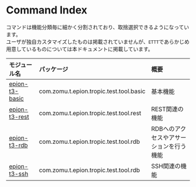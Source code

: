 # Command Index

コマンドは機能分類毎に細かく分割されており、取捨選択できるようになっています。  
ユーザが独自カスタマイズしたものは掲載されていませんが、`ETTT`であらかじめ用意しているものについては本ドキュメントに掲載しています。

|モジュール名|パッケージ|概要|
|:---|:---|:---|
|[epion-t3-basic](pages/specification/command/basic.md)|com.zomu.t.epion.tropic.test.tool.basic|基本機能|
|[epion-t3-rest](pages/specification/command/basic.md)|com.zomu.t.epion.tropic.test.tool.rest|REST関連の機能|
|[epion-t3-rdb](pages/specification/command/rdb.md)|com.zomu.t.epion.tropic.test.tool.rdb|RDBへのアクセスやアサーションを行う機能|
|[epion-t3-ssh](pages/specification/command/ssh.md)|com.zomu.t.epion.tropic.test.tool.rdb|SSH関連の機能|

